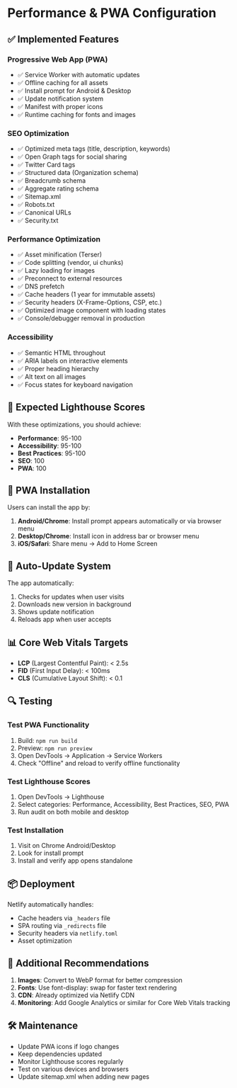 # Performance & PWA Configuration

## ✅ Implemented Features

### Progressive Web App (PWA)

- ✅ Service Worker with automatic updates
- ✅ Offline caching for all assets
- ✅ Install prompt for Android & Desktop
- ✅ Update notification system
- ✅ Manifest with proper icons
- ✅ Runtime caching for fonts and images

### SEO Optimization

- ✅ Optimized meta tags (title, description, keywords)
- ✅ Open Graph tags for social sharing
- ✅ Twitter Card tags
- ✅ Structured data (Organization schema)
- ✅ Breadcrumb schema
- ✅ Aggregate rating schema
- ✅ Sitemap.xml
- ✅ Robots.txt
- ✅ Canonical URLs
- ✅ Security.txt

### Performance Optimization

- ✅ Asset minification (Terser)
- ✅ Code splitting (vendor, ui chunks)
- ✅ Lazy loading for images
- ✅ Preconnect to external resources
- ✅ DNS prefetch
- ✅ Cache headers (1 year for immutable assets)
- ✅ Security headers (X-Frame-Options, CSP, etc.)
- ✅ Optimized image component with loading states
- ✅ Console/debugger removal in production

### Accessibility

- ✅ Semantic HTML throughout
- ✅ ARIA labels on interactive elements
- ✅ Proper heading hierarchy
- ✅ Alt text on all images
- ✅ Focus states for keyboard navigation

## 🚀 Expected Lighthouse Scores

With these optimizations, you should achieve:

- **Performance**: 95-100
- **Accessibility**: 95-100
- **Best Practices**: 95-100
- **SEO**: 100
- **PWA**: 100

## 📱 PWA Installation

Users can install the app by:

1. **Android/Chrome**: Install prompt appears automatically or via browser menu
2. **Desktop/Chrome**: Install icon in address bar or browser menu
3. **iOS/Safari**: Share menu → Add to Home Screen

## 🔄 Auto-Update System

The app automatically:

1. Checks for updates when user visits
2. Downloads new version in background
3. Shows update notification
4. Reloads app when user accepts

## 📊 Core Web Vitals Targets

- **LCP** (Largest Contentful Paint): < 2.5s
- **FID** (First Input Delay): < 100ms
- **CLS** (Cumulative Layout Shift): < 0.1

## 🔍 Testing

### Test PWA Functionality

1. Build: `npm run build`
2. Preview: `npm run preview`
3. Open DevTools → Application → Service Workers
4. Check "Offline" and reload to verify offline functionality

### Test Lighthouse Scores

1. Open DevTools → Lighthouse
2. Select categories: Performance, Accessibility, Best Practices, SEO, PWA
3. Run audit on both mobile and desktop

### Test Installation

1. Visit on Chrome Android/Desktop
2. Look for install prompt
3. Install and verify app opens standalone

## 📦 Deployment

Netlify automatically handles:

- Cache headers via `_headers` file
- SPA routing via `_redirects` file
- Security headers via `netlify.toml`
- Asset optimization

## 🎯 Additional Recommendations

1. **Images**: Convert to WebP format for better compression
2. **Fonts**: Use font-display: swap for faster text rendering
3. **CDN**: Already optimized via Netlify CDN
4. **Monitoring**: Add Google Analytics or similar for Core Web Vitals tracking

## 🛠️ Maintenance

- Update PWA icons if logo changes
- Keep dependencies updated
- Monitor Lighthouse scores regularly
- Test on various devices and browsers
- Update sitemap.xml when adding new pages
